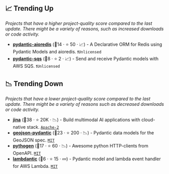 ## 📈 Trending Up

_Projects that have a higher project-quality score compared to the last update. There might be a variety of reasons, such as increased downloads or code activity._

- <b><a href="https://github.com/andrewthetechie/pydantic-aioredis">pydantic-aioredis</a></b> (🥉14 ·  ⭐ 50 · 📈) - A Declarative ORM for Redis using Pydantic Models and aioredis. <code>❗Unlicensed</code>
- <b><a href="https://github.com/andrewthetechie/pydantic-sqs">pydantic-sqs</a></b> (🥈8 ·  ⭐ 2 · 📈) - Send and receive Pydantic models with AWS SQS. <code>❗Unlicensed</code>

## 📉 Trending Down

_Projects that have a lower project-quality score compared to the last update. There might be a variety of reasons such as decreased downloads or code activity._

- <b><a href="https://github.com/jina-ai/jina">jina</a></b> (🥇38 ·  ⭐ 20K · 📉) - Build multimodal AI applications with cloud-native stack. <code><a href="http://bit.ly/3nYMfla">Apache-2</a></code>
- <b><a href="https://github.com/developmentseed/geojson-pydantic">geojson-pydantic</a></b> (🥇23 ·  ⭐ 200 · 📉) - Pydantic data models for the GeoJSON spec. <code><a href="http://bit.ly/34MBwT8">MIT</a></code>
- <b><a href="https://github.com/artsmolin/pythogen">pythogen</a></b> (🥇17 ·  ⭐ 60 · 📉) - Awesome python HTTP-clients from OpenAPI. <code><a href="http://bit.ly/34MBwT8">MIT</a></code>
- <b><a href="https://github.com/koxudaxi/lambdantic">lambdantic</a></b> (🥉6 ·  ⭐ 15 · 💤) - Pydantic model and lambda event handler for AWS Lambda. <code><a href="http://bit.ly/34MBwT8">MIT</a></code>


